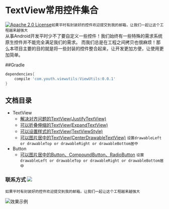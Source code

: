 # TextView常用控件集合
[![Apache 2.0 License](https://img.shields.io/badge/license-Apache%202.0-blue.svg?style=flat)](http://www.apache.org/licenses/LICENSE-2.0.html)`如果平时有封装好的控件欢迎提交到我的邮箱，让我们一起让这个工程越来越强大`
<br>
从事Android开发平时少不了要自定义一些控件！我们始终有一些特殊的需求系统原生控件并不能完全满足我们的需求。
而我们总是在工程之间拷贝也很麻烦！那么本项目主要的目的就是将一些封装的控件整合起来，让开发更加方便，让使用更加简单。
<br>


##Gradle
```groovy
dependencies{
    compile 'com.youth.viewutils:ViewUtils:0.0.1'
}
```

## 文档目录

* TextView
    * [解决对齐问题的TextView(JustifyTextView)](https://github.com/youth5201314/ViewUtils/tree/master/doc/解决对齐问题的TextView.md)
    * [可以折叠伸缩的TextView(ExpandTextView)](https://github.com/youth5201314/ViewUtils/tree/master/doc/可以折叠伸缩的TextView.md)
    * [可以设置样式的TextView(TextViewStyle)](https://github.com/youth5201314/ViewUtils/tree/master/doc/可以设置样式的TextView.md)
    * [可以图片居中的TextView(CenterDrawableTextView)](https://github.com/youth5201314/ViewUtils/tree/master/doc/自定义drawableLeft等居中的控件.md)
        `设置drawableLeft or drawableTop or drawableRight or drawableBottom居中`
* Button
    * [可以图片居中的Button、CompoundButton、RadioButton](https://github.com/youth5201314/ViewUtils/tree/master/doc/自定义drawableLeft等居中的控件.md)
        `设置drawableLeft or drawableTop or drawableRight or drawableBottom居中`
### 联系方式  <a target="_blank" href="http://mail.qq.com/cgi-bin/qm_share?t=qm_mailme&email=KBkYGhAfGhEYEB5oWVkGS0dF" style="text-decoration:none;"><img src="http://rescdn.qqmail.com/zh_CN/htmledition/images/function/qm_open/ico_mailme_11.png"/></a>

`如果平时有封装好的控件欢迎提交到我的邮箱，让我们一起让这个工程越来越强大`

![效果示例](http://oceh51kku.bkt.clouddn.com/Android%E6%8A%80%E6%9C%AF%E4%BA%A4%E6%B5%81%E7%BE%A4%E4%BA%8C%E7%BB%B4%E7%A0%81.png)

